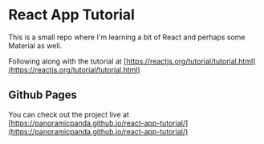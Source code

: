 # React App Tutorial

This is a small repo where I'm learning a bit of React and perhaps some Material as well.

Following along with the tutorial at [https://reactjs.org/tutorial/tutorial.html](https://reactjs.org/tutorial/tutorial.html)

## Github Pages

You can check out the project live at [https://panoramicpanda.github.io/react-app-tutorial/](https://panoramicpanda.github.io/react-app-tutorial/)